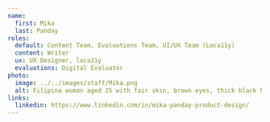 ```yaml
---
name:
  first: Mika
  last: Panday
roles:
  default: Content Team, Evaluations Team, UI/UX Team (Loca11y)
  content: Writer
  ux: UX Designer, loca11y
  evaluations: Digital Evaluator
photo:
  image: ../../images/staff/Mika.png
  alt: Filipina woman aged 25 with fair skin, brown eyes, thick black hair with bangs, and wearing glasses.
links:
  linkedin: https://www.linkedin.com/in/mika-panday-product-design/
---
```

